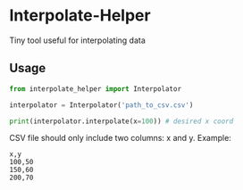 # Interpolate-Helper
Tiny tool useful for interpolating data

## Usage
```python
from interpolate_helper import Interpolator

interpolator = Interpolator('path_to_csv.csv')

print(interpolator.interpolate(x=100)) # desired x coord
```

CSV file should only include two columns: x and y. Example:
```csv
x,y
100,50
150,60
200,70
```